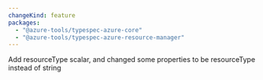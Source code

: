 ```yaml
---
changeKind: feature
packages:
  - "@azure-tools/typespec-azure-core"
  - "@azure-tools/typespec-azure-resource-manager"
---
```


Add resourceType scalar, and changed some properties to be resourceType instead of string